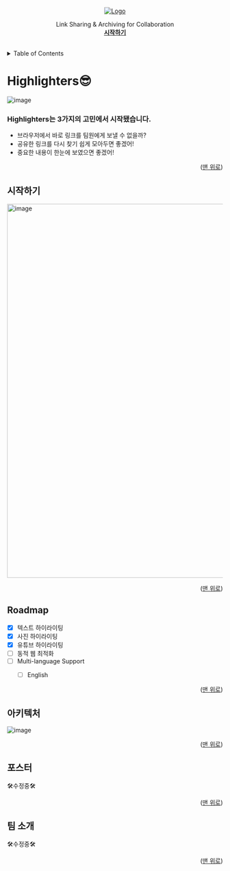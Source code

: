 
<a name="readme-top"></a>

<!--
*** Thanks for checking out the Best-README-Template. If you have a suggestion
*** that would make this better, please fork the repo and create a pull request
*** or simply open an issue with the tag "enhancement".
*** Don't forget to give the project a star!
*** Thanks again! Now go create something AMAZING! :D
-->


<!-- PROJECT SHIELDS -->
<!--
*** I'm using markdown "reference style" links for readability.
*** Reference links are enclosed in brackets [ ] instead of parentheses ( ).
*** See the bottom of this document for the declaration of the reference variables
*** for contributors-url, forks-url, etc. This is an optional, concise syntax you may use.
*** https://www.markdownguide.org/basic-syntax/#reference-style-links
-->


<!-- PROJECT LOGO -->
<br />
<div align="center">
  <a href="https://highlighters.site/">
    <img src="https://velog.velcdn.com/images/chobae/post/97fa6a9e-ebfb-48ba-8335-d6a5c3949a47/image.png" alt="Logo" width="" height="">
  </a>



  <p align="center">
   Link Sharing & Archiving for Collaboration
    <br />
    <a href="https://highlighters.site/"><strong>시작하기</strong></a>
    <br />
    <br />
    <!-- <a href="https://github.com/othneildrew/Best-README-Template">View Demo</a> 
    ·
    <a href="https://github.com/othneildrew/Best-README-Template/issues">Report Bug</a>
    ·
    <a href="https://github.com/othneildrew/Best-README-Template/issues">Request Feature</a> -->
  </p>
</div>

<!-- TABLE OF CONTENTS -->
<details>
  <summary>Table of Contents</summary>
  <ol>
    <li>
      <a href="#Highlighters😎">Highlighters</a>
    </li>
    <li>
      <a href="#시작하기">시작하기</a>
    </li>
    <li><a href="#roadmap">Roadmap</a></li>
    <li><a href="#아키텍처">아키텍처</a></li>
    <li><a href="#포스터">포스터</a></li>
    <li><a href="#팀소개">팀소개</a></li>
  </ol>
</details>

<!-- ABOUT THE PROJECT -->

# Highlighters😎
<!-- 대충 이미지 -->
![image](https://user-images.githubusercontent.com/101175828/214380298-89b3f13f-6571-4399-a2a0-776cbe908c30.png)


 <h3 align="left">Highlighters는 3가지의 고민에서 시작됐습니다.</h3>

- 브라우저에서 바로 링크를 팀원에게 보낼 수 없을까? 
- 공유한 링크를 다시 찾기 쉽게 모아두면 좋겠어! 
- 중요한 내용이 한눈에 보였으면 좋겠어! 

<p align="right">(<a href="#readme-top">맨 위로</a>)</p>





<!-- GETTING STARTED -->

## 시작하기
  <a href="https://zircon-kale-103.notion.site/Highlighters-b7074bda3ec542e7bd4002babca6e5fc">
    <img width="873" alt="image" src="https://user-images.githubusercontent.com/101175828/214382114-4a8ed9b6-b446-4315-be4f-0984b4bd311a.png">
  </a>




<p align="right">(<a href="#readme-top">맨 위로</a>)</p>


<!-- ROADMAP -->

## Roadmap

- [x] 텍스트 하이라이팅
- [x] 사진 하이라이팅
- [x] 유튜브 하이라이팅
- [ ] 동적 웹 최적화
- [ ] Multi-language Support
  - [ ] English


<p align="right">(<a href="#readme-top">맨 위로</a>)</p>
<!-- 아키텍처 -->

## 아키텍처
![image](https://user-images.githubusercontent.com/101175828/214384335-2e829ad4-d4c2-40f0-be71-cf2ebcfc8166.png)


<p align="right">(<a href="#readme-top">맨 위로</a>)</p>

<!-- 포스터 -->

## 포스터
🛠️수정중🛠️
<p align="right">(<a href="#readme-top">맨 위로</a>)</p>

<!-- CONTACT -->

## 팀 소개
🛠️수정중🛠️

<p align="right">(<a href="#readme-top">맨 위로</a>)</p>


<!-- MARKDOWN LINKS & IMAGES -->
<!-- https://www.markdownguide.org/basic-syntax/#reference-style-links -->

[contributors-shield]: https://img.shields.io/github/contributors/othneildrew/Best-README-Template.svg?style=for-the-badge
[contributors-url]: https://github.com/othneildrew/Best-README-Template/graphs/contributors
[forks-shield]: https://img.shields.io/github/forks/othneildrew/Best-README-Template.svg?style=for-the-badge
[forks-url]: https://github.com/othneildrew/Best-README-Template/network/members
[stars-shield]: https://img.shields.io/github/stars/othneildrew/Best-README-Template.svg?style=for-the-badge
[stars-url]: https://github.com/othneildrew/Best-README-Template/stargazers
[issues-shield]: https://img.shields.io/github/issues/othneildrew/Best-README-Template.svg?style=for-the-badge
[issues-url]: https://github.com/SY-Highlighters/Highlighters/issues
[product-screenshot]: images/screenshot.png
[next.js]: https://img.shields.io/badge/next.js-000000?style=for-the-badge&logo=nextdotjs&logoColor=white
[next-url]: https://nextjs.org/
[react.js]: https://img.shields.io/badge/React-20232A?style=for-the-badge&logo=react&logoColor=61DAFB
[react-url]: https://reactjs.org/
[vue.js]: https://img.shields.io/badge/Vue.js-35495E?style=for-the-badge&logo=vuedotjs&logoColor=4FC08D
[vue-url]: https://vuejs.org/
[angular.io]: https://img.shields.io/badge/Angular-DD0031?style=for-the-badge&logo=angular&logoColor=white
[angular-url]: https://angular.io/
[svelte.dev]: https://img.shields.io/badge/Svelte-4A4A55?style=for-the-badge&logo=svelte&logoColor=FF3E00
[svelte-url]: https://svelte.dev/
[laravel.com]: https://img.shields.io/badge/Laravel-FF2D20?style=for-the-badge&logo=laravel&logoColor=white
[laravel-url]: https://laravel.com
[bootstrap.com]: https://img.shields.io/badge/Bootstrap-563D7C?style=for-the-badge&logo=bootstrap&logoColor=white
[bootstrap-url]: https://getbootstrap.com
[jquery.com]: https://img.shields.io/badge/jQuery-0769AD?style=for-the-badge&logo=jquery&logoColor=white
[jquery-url]: https://jquery.com


